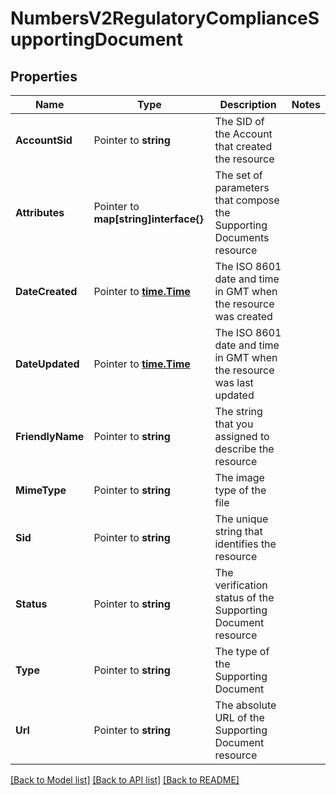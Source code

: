# NumbersV2RegulatoryComplianceSupportingDocument

## Properties

Name | Type | Description | Notes
------------ | ------------- | ------------- | -------------
**AccountSid** | Pointer to **string** | The SID of the Account that created the resource |
**Attributes** | Pointer to **map[string]interface{}** | The set of parameters that compose the Supporting Documents resource |
**DateCreated** | Pointer to [**time.Time**](time.Time.md) | The ISO 8601 date and time in GMT when the resource was created |
**DateUpdated** | Pointer to [**time.Time**](time.Time.md) | The ISO 8601 date and time in GMT when the resource was last updated |
**FriendlyName** | Pointer to **string** | The string that you assigned to describe the resource |
**MimeType** | Pointer to **string** | The image type of the file |
**Sid** | Pointer to **string** | The unique string that identifies the resource |
**Status** | Pointer to **string** | The verification status of the Supporting Document resource |
**Type** | Pointer to **string** | The type of the Supporting Document |
**Url** | Pointer to **string** | The absolute URL of the Supporting Document resource |

[[Back to Model list]](../README.md#documentation-for-models) [[Back to API list]](../README.md#documentation-for-api-endpoints) [[Back to README]](../README.md)


